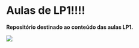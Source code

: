 # Aulas de LP1!!!!
<b>Repositório destinado ao conteúdo das aulas LP1.</b>
<br>


<img src="https://media.tenor.com/L0bdKp9HkuoAAAAC/pikmin-nintendo.gif"/>



